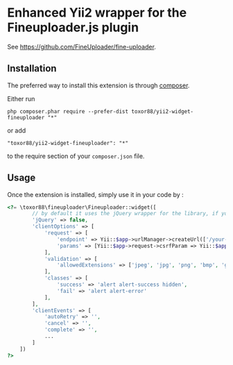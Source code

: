 Enhanced Yii2 wrapper for the Fineuploader.js plugin
====================================================
See <https://github.com/FineUploader/fine-uploader>.

Installation
------------

The preferred way to install this extension is through [composer](http://getcomposer.org/download/).

Either run

```
php composer.phar require --prefer-dist toxor88/yii2-widget-fineuploader "*"
```

or add

```
"toxor88/yii2-widget-fineuploader": "*"
```

to the require section of your `composer.json` file.


Usage
-----

Once the extension is installed, simply use it in your code by  :

```php
<?= \toxor88\fineuploader\Fineuploader::widget([
        // by default it uses the jQuery wrapper for the library, if you want the native one, use this:
        'jQuery' => false,
        'clientOptions' => [
            'request' => [
                'endpoint' => Yii::$app->urlManager->createUrl(['/your-handler']),
                'params' => [Yii::$app->request->csrfParam => Yii::$app->request->csrfToken]
            ],
            'validation' => [
                'allowedExtensions' => ['jpeg', 'jpg', 'png', 'bmp', 'gif'],
            ],
            'classes' => [
                'success' => 'alert alert-success hidden',
                'fail' => 'alert alert-error'
            ],
        ],
        'clientEvents' => [
            'autoRetry' => '',
            'cancel' => '',
            'complete' => '',
            ...
        ]
    ])
?>
```
